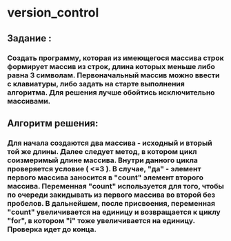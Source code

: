 # version_control
## Задание : 
### Создать программу, которая из имеющегося массива строк формирует массив из строк, длина которых меньше либо равна 3 символам. Первоначальный массив можно ввести с клавиатуры, либо задать на старте выполнения алгоритма. Для решения лучше обойтись исключительно массивами.
## Алгоритм решения:
### Для начала создаются два массива - исходный и вторый той же длины. Далее следует метод, в котором цикл соизмеримый длине массива. Внутри данного цикла проверяется условие ( <=3 ). В случае, "да" - элемент первого массива заносится в "count" элемент второго массива. Переменная "count" используется для того, чтобы по очереди закидывать из первого массива во второй без пробелов. В дальнейшем, после присвоения, переменная "count" увеличивается на единицу и возвращается к циклу "for", в котором "i" тоже увеличивается на единицу. Проверка идет до конца.